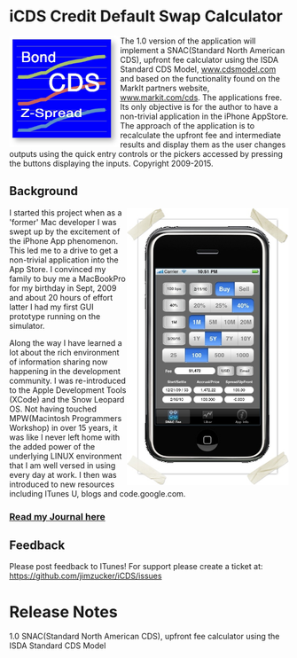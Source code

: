 # iCDS Credit Default Swap Calculator
<img width="200" height="200" align="left" src="https://github.com/jimzucker/iCDS/blob/master/images/512_iCDS_Icon.jpg">

The 1.0 version of the application will implement a SNAC(Standard North American CDS), upfront fee calculator using the ISDA Standard CDS Model, www.cdsmodel.com and based on the functionality found on the MarkIt partners website, www.markit.com/cds. The applications free. Its only objective is for the author to have a non-trivial application in the iPhone AppStore. The approach of the application is to recalculate the upfront fee and intermediate results and display them as the user changes outputs using the quick entry controls or the pickers accessed by pressing the buttons displaying the inputs. Copyright 2009-2015.

## Background 
<img width="292" height="500" align="right" src="https://github.com/jimzucker/iCDS/blob/master/images/JPEG_iCDSWikiScreenShoot.jpg">

I started this project when as a 'former' Mac developer I was swept up by the excitement of the iPhone App phenomenon. This led me to a drive to get a non-trivial application into the App Store. I convinced my family to buy me a MacBookPro for my birthday in Sept, 2009 and about 20 hours of effort latter I had my first GUI prototype running on the simulator.

Along the way I have learned a lot about the rich environment of information sharing now happening in the development community. I was re-introduced to the Apple Development Tools (XCode) and the Snow Leopard OS. Not having touched MPW(Macintosh Programmers Workshop) in over 15 years, it was like I never left home with the added power of the underlying LINUX environment that I am well versed in using every day at work. I then was introduced to new resources including ITunes U, blogs and code.google.com.

###  [Read my Journal here](https://github.com/jimzucker/iCDS/blob/master/Article_Build_Iphone.md)

## Feedback 
Please post feedback to ITunes!
For support please create a ticket at: https://github.com/jimzucker/iCDS/issues

# Release Notes
1.0 SNAC(Standard North American CDS), upfront fee calculator using the ISDA Standard CDS Model

